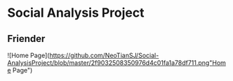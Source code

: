 # Social Analysis Project
## Friender
![Home Page](https://github.com/NeoTianSJ/Social-AnalysisProject/blob/master/2f9032508350976d4c01fa1a78df711.png"Home Page")
